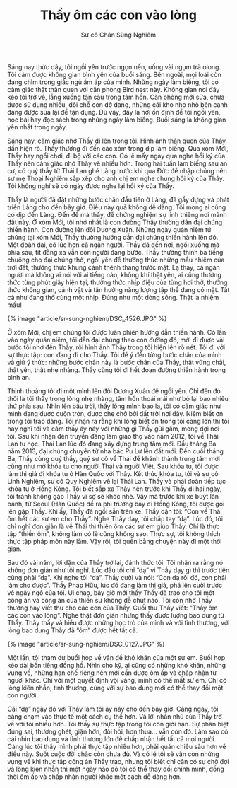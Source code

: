 ﻿---
title: Thầy ôm các con vào lòng
author: Sư cô Chân Sùng Nghiêm
---

Sáng nay thức dậy, tôi ngồi yên trước ngọn nến, uống vài ngụm trà olong. Tôi cảm được không gian bình yên của buổi sáng. Bên ngoài, mọi loài còn đang chìm trong giấc ngủ ấm áp của mình. Những ngày làm biếng, tôi có cảm giác thật thân quen với căn phòng Bird nest này. Không gian nơi đây kéo tôi trở về, lắng xuống tận sâu trong tâm hồn. Căn phòng mới sửa, chưa được sử dụng nhiều, đôi chỗ còn dở dang, những cái kho nho nhỏ bên cạnh đang được sửa lại để tận dụng. Dù vậy, đây là nơi ổn định để tôi ngồi yên, học bài hay đọc sách trong những ngày làm biếng. Buổi sáng là không gian yên nhất trong ngày.

Sáng nay, cảm giác nhớ Thầy đi lên trong tôi. Hình ảnh thân quen của Thầy dần hiện rõ. Thầy thường đi đến các xóm trong dịp làm biếng. Qua xóm Mới, Thầy hay ngồi chơi, đi bộ với các con. Có lẽ mấy ngày qua nghe hồi ký của Thầy nên cảm giác nhớ Thầy về nhiều hơn. Trong hai tuần làm biếng sau an cư, có quý thầy từ Thái Lan ghé Làng trước khi qua Đức để nhập chúng nên sư mẹ Thoại Nghiêm sắp xếp cho anh chị em nghe chung hồi ký của Thầy. Tôi không nghĩ sẽ có ngày được nghe lại hồi ký của Thầy.

Thầy là người đã đặt những bước chân đầu tiên ở Làng, đã gầy dựng và phát triển Làng cho đến bây giờ. Điều này quả không dễ dàng. Tôi mong ai cũng có dịp đến Làng. Đến để mà thấy, để chứng nghiệm sự linh thiêng nơi mảnh đất này. Ở xóm Mới, tôi nhớ nhất là con đường Thầy thường dẫn đại chúng thiền hành. Con đường lên đồi Dương Xuân. Những ngày quán niệm tứ chúng tại xóm Mới, Thầy thường hướng dẫn đại chúng thiền hành lên đó. Một đoàn dài, có lúc hơn cả ngàn người. Thầy đã đến nơi, ngồi xuống mà phía sau, tít đằng xa vẫn còn người đang bước. Thầy thường thỉnh ba tiếng chuông cho đại chúng thở, ngồi yên để thưởng thức những mầu nhiệm của trời đất, thưởng thức khung cảnh thênh thang trước mặt. Lạ thay, cả ngàn người mà không ai nói với ai tiếng nào, không khí thật yên, ai cũng thưởng thức từng phút giây hiện tại, thưởng thức nhịp điệu của từng hơi thở, thưởng thức không gian, cảnh vật và tận hưởng năng lượng tập thể đang có mặt. Tất cả như đang thở cùng một nhịp. Đúng như một dòng sông. Thật là nhiệm mầu!

{% image "article/sr-sung-nghiem/DSC_4526.JPG" %}

Ở xóm Mới, chị em chúng tôi được luân phiên hướng dẫn thiền hành. Có lần vào ngày quán niệm, tôi dẫn đại chúng theo con đường đó, mới đi được vài bước tôi nhớ đến Thầy, rồi hình ảnh Thầy trong tôi hiện lên rõ nét. Tôi đi với sự thực tập: con đang đi cho Thầy. Tôi để ý đến từng bước chân của mình và giữ ý thức: những bước chân này là bước chân của Thầy, thật vững chãi, thật yên, thật nhẹ nhàng. Thầy cùng tôi đi hết đoạn đường thiền hành trong bình an.

Thỉnh thoảng tôi đi một mình lên đồi Dương Xuân để ngồi yên. Chỉ đến đó thôi là tôi thấy trong lòng nhẹ nhàng, tâm hồn thoải mái như bỏ lại bao nhiêu thứ phía sau. Nhìn lên bầu trời, thấy lòng mình bao la, tôi có cảm giác như mình đang được cuộn tròn, được che chở bởi đất trời nơi đây. Niềm biết ơn trong tôi trào dâng. Tôi nhận ra rằng khi lòng biết ơn trong tôi càng lớn thì tôi hay nghĩ tới và cảm thấy áy náy với những gì Thầy gửi gắm, mong đợi nơi tôi. Sau khi nhận đèn truyền đăng làm giáo thọ vào năm 2012, tôi về Thái Lan tu học. Thái Lan lúc đó đang xây dựng trung tâm mới. Đầu tháng Ba năm 2013, đại chúng chuyển từ nhà bác Pu Lư lên đất mới. Đến cuối tháng Ba, Thầy cùng quý thầy, quý sư cô về Thái để khánh thành trung tâm mới cũng như mở khóa tu cho người Thái và người Việt. Sau khóa tu, tôi được làm thị giả đi khóa tu ở Hàn Quốc với Thầy. Kết thúc khóa tu, tôi và sư cô Linh Nghiêm, sư cô Quy Nghiêm về lại Thái Lan. Thầy và phái đoàn tiếp tục khóa tu ở Hồng Kông. Tôi biết sắp xa Thầy nên trước khi Thầy đi hai ngày, tôi tránh không gặp Thầy vì sợ sẽ khóc nhè. Vậy mà trước khi xe buýt lăn bánh, từ Seoul (Hàn Quốc) để ra phi trường bay đi Hồng Kông, tôi được gọi lên gặp Thầy. Khi ấy, Thầy đã ngồi sẵn trên xe. Thầy dặn tôi: “Con về Thái ôm hết các sư em cho Thầy”. Nghe Thầy dạy, tôi chắp tay “dạ”. Lúc đó, tôi chỉ nghĩ đơn giản là về Thái thì thiền ôm các sư em giúp Thầy. Chỉ là thực tập “thiền ôm”, không làm có lẽ cũng không sao. Thực sự, tôi không thích thực tập pháp môn này lắm. Vậy rồi, tôi quên bẵng chuyện này đi một thời gian.

Sau đó vài năm, lời dặn của Thầy trở lại, đánh thức tôi. Tôi nhận ra rằng nó không đơn giản như tôi nghĩ. Lúc đầu tôi chỉ “dạ” vì Thầy dạy gì thì trước tiên cũng phải “dạ”. Khi nghe tôi “dạ”, Thầy cười và nói: “Con dạ rồi đó, con phải làm cho được”. Thầy Pháp Hữu, lúc đó đang làm thị giả, phá lên cười trước vẻ ngây ngô của tôi. Ui chao, bây giờ mới thấy Thầy đã trao cho tôi một công án và công án của thiền sư không dễ chút nào. Tôi còn nhớ Thầy thường hay viết thư cho các con của Thầy. Cuối thư Thầy viết: “Thầy ôm các con vào lòng”. Nghe thật đơn giản nhưng thấy được lượng bao dung từ Thầy. Thầy thấy và hiểu được những học trò của mình và với tình thương, với lòng bao dung Thầy đã “ôm” được hết tất cả.

{% image "article/sr-sung-nghiem/DSC_0127.JPG" %}

Một lần, tôi tham dự buổi họp về vấn đề khó khăn của một sư em. Buổi họp kéo dài bốn tiếng đồng hồ. Nhìn cho kỹ, ai cũng có những khó khăn, những vụng về, những hạn chế riêng nên mới cần được ôm ấp và chấp nhận từ người khác. Chỉ với một quyết định vội vàng, mình có thể mất sư em. Chỉ có lòng kiên nhẫn, tình thương, cùng với sự bao dung mới có thể thay đổi một con người.

Cái “dạ” ngày đó với Thầy làm tôi áy náy cho đến bây giờ. Càng ngày, tôi càng chạm vào thực tế một cách cụ thể hơn. Và lời nhắn nhủ của Thầy trở về với tôi nhiều hơn. Tôi thấy sự thực tập trong tôi còn giới hạn. Sự phân biệt đúng sai, thương ghét, giận hờn, đòi hỏi, hơn thua… vẫn còn đó. Làm sao có cái nhìn bao dung và tình thương lớn để chấp nhận hết tất cả mọi người. Càng lúc tôi thấy mình phải thực tập nhiều hơn, phải quán chiếu sâu hơn về điều này. Suốt cuộc đời chắc còn chưa đủ. Và có lẽ tôi sẽ vẫn còn những vụng về khi thực tập công án Thầy trao, nhưng tôi biết chỉ cần có sự chờ đợi và lòng kiên nhẫn thì một ngày nào đó tôi có thể thay đổi chính mình, đồng thời ôm ấp và chấp nhận người khác một cách dễ dàng hơn.
